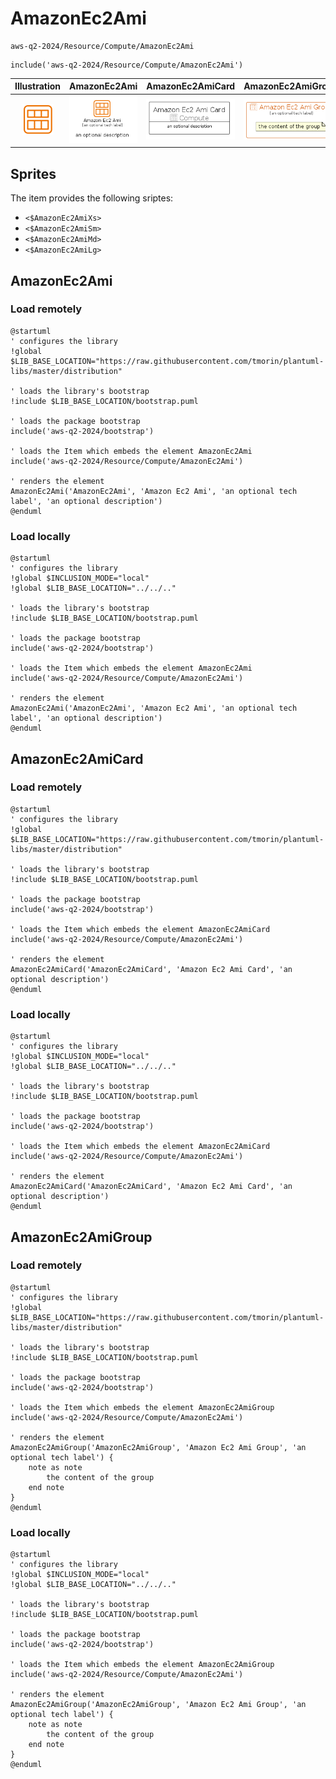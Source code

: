 # AmazonEc2Ami


```text
aws-q2-2024/Resource/Compute/AmazonEc2Ami
```

```text
include('aws-q2-2024/Resource/Compute/AmazonEc2Ami')
```



| Illustration | AmazonEc2Ami | AmazonEc2AmiCard | AmazonEc2AmiGroup |
| :---: | :---: | :---: | :---: |
| ![illustration for Illustration](../../../aws-q2-2024/Resource/Compute/AmazonEc2Ami.png) | ![illustration for AmazonEc2Ami](../../../aws-q2-2024/Resource/Compute/AmazonEc2Ami.Local.png) | ![illustration for AmazonEc2AmiCard](../../../aws-q2-2024/Resource/Compute/AmazonEc2AmiCard.Local.png) | ![illustration for AmazonEc2AmiGroup](../../../aws-q2-2024/Resource/Compute/AmazonEc2AmiGroup.Local.png) |



## Sprites
The item provides the following sriptes:

- `<$AmazonEc2AmiXs>`
- `<$AmazonEc2AmiSm>`
- `<$AmazonEc2AmiMd>`
- `<$AmazonEc2AmiLg>`





## AmazonEc2Ami

### Load remotely
```plantuml
@startuml
' configures the library
!global $LIB_BASE_LOCATION="https://raw.githubusercontent.com/tmorin/plantuml-libs/master/distribution"

' loads the library's bootstrap
!include $LIB_BASE_LOCATION/bootstrap.puml

' loads the package bootstrap
include('aws-q2-2024/bootstrap')

' loads the Item which embeds the element AmazonEc2Ami
include('aws-q2-2024/Resource/Compute/AmazonEc2Ami')

' renders the element
AmazonEc2Ami('AmazonEc2Ami', 'Amazon Ec2 Ami', 'an optional tech label', 'an optional description')
@enduml
```

### Load locally
```plantuml
@startuml
' configures the library
!global $INCLUSION_MODE="local"
!global $LIB_BASE_LOCATION="../../.."

' loads the library's bootstrap
!include $LIB_BASE_LOCATION/bootstrap.puml

' loads the package bootstrap
include('aws-q2-2024/bootstrap')

' loads the Item which embeds the element AmazonEc2Ami
include('aws-q2-2024/Resource/Compute/AmazonEc2Ami')

' renders the element
AmazonEc2Ami('AmazonEc2Ami', 'Amazon Ec2 Ami', 'an optional tech label', 'an optional description')
@enduml
```

## AmazonEc2AmiCard

### Load remotely
```plantuml
@startuml
' configures the library
!global $LIB_BASE_LOCATION="https://raw.githubusercontent.com/tmorin/plantuml-libs/master/distribution"

' loads the library's bootstrap
!include $LIB_BASE_LOCATION/bootstrap.puml

' loads the package bootstrap
include('aws-q2-2024/bootstrap')

' loads the Item which embeds the element AmazonEc2AmiCard
include('aws-q2-2024/Resource/Compute/AmazonEc2Ami')

' renders the element
AmazonEc2AmiCard('AmazonEc2AmiCard', 'Amazon Ec2 Ami Card', 'an optional description')
@enduml
```

### Load locally
```plantuml
@startuml
' configures the library
!global $INCLUSION_MODE="local"
!global $LIB_BASE_LOCATION="../../.."

' loads the library's bootstrap
!include $LIB_BASE_LOCATION/bootstrap.puml

' loads the package bootstrap
include('aws-q2-2024/bootstrap')

' loads the Item which embeds the element AmazonEc2AmiCard
include('aws-q2-2024/Resource/Compute/AmazonEc2Ami')

' renders the element
AmazonEc2AmiCard('AmazonEc2AmiCard', 'Amazon Ec2 Ami Card', 'an optional description')
@enduml
```

## AmazonEc2AmiGroup

### Load remotely
```plantuml
@startuml
' configures the library
!global $LIB_BASE_LOCATION="https://raw.githubusercontent.com/tmorin/plantuml-libs/master/distribution"

' loads the library's bootstrap
!include $LIB_BASE_LOCATION/bootstrap.puml

' loads the package bootstrap
include('aws-q2-2024/bootstrap')

' loads the Item which embeds the element AmazonEc2AmiGroup
include('aws-q2-2024/Resource/Compute/AmazonEc2Ami')

' renders the element
AmazonEc2AmiGroup('AmazonEc2AmiGroup', 'Amazon Ec2 Ami Group', 'an optional tech label') {
    note as note
        the content of the group
    end note
}
@enduml
```

### Load locally
```plantuml
@startuml
' configures the library
!global $INCLUSION_MODE="local"
!global $LIB_BASE_LOCATION="../../.."

' loads the library's bootstrap
!include $LIB_BASE_LOCATION/bootstrap.puml

' loads the package bootstrap
include('aws-q2-2024/bootstrap')

' loads the Item which embeds the element AmazonEc2AmiGroup
include('aws-q2-2024/Resource/Compute/AmazonEc2Ami')

' renders the element
AmazonEc2AmiGroup('AmazonEc2AmiGroup', 'Amazon Ec2 Ami Group', 'an optional tech label') {
    note as note
        the content of the group
    end note
}
@enduml
```

